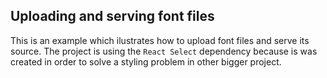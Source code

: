 ## Uploading and serving font files

This is an example which ilustrates how to upload font files and serve its source. The project is using the `React Select` dependency because is was created in order to solve a styling problem in other bigger project.

